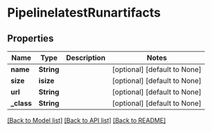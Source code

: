 # PipelinelatestRunartifacts

## Properties
Name | Type | Description | Notes
------------ | ------------- | ------------- | -------------
**name** | **String** |  | [optional] [default to None]
**size** | **isize** |  | [optional] [default to None]
**url** | **String** |  | [optional] [default to None]
**_class** | **String** |  | [optional] [default to None]

[[Back to Model list]](../README.md#documentation-for-models) [[Back to API list]](../README.md#documentation-for-api-endpoints) [[Back to README]](../README.md)



